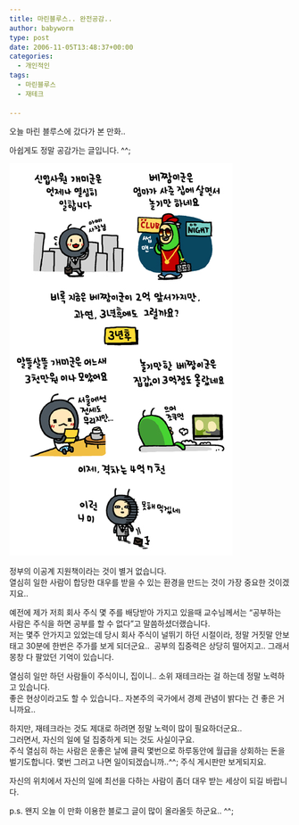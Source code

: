 ```yaml
---
title: 마린블루스.. 완전공감..
author: babyworm
type: post
date: 2006-11-05T13:48:37+00:00
categories:
  - 개인적인
tags:
  - 마린블루스
  - 재테크

---
```

오늘 마린 블루스에 갔다가 본 만화..

아쉽게도 정말 공감가는 글입니다. ^^;

<img loading="lazy" decoding="async" src="marin_blues.jpg" width="400" height="704" alt="" data-recalc-dims="1" />

정부의 이공계 지원책이라는 것이 별거 없습니다.<br>
열심히 일한 사람이 합당한 대우를 받을 수 있는 환경을 만드는 것이 가장 중요한 것이겠지요..

예전에 제가 저희 회사 주식 몇 주를 배당받아 가지고 있을때 교수님께서는 “공부하는 사람은 주식을 하면 공부를 할 수 없다”고 말씀하셨더랬습니다.<br>
저는 몇주 안가지고 있었는데 당시 회사 주식이 널뛰기 하던 시절이라, 정말 거짓말 안보태고 30분에 한번은 주가를 보게 되더군요..  공부의 집중력은 상당히 떨어지고.. 그래서 몽창 다 팔았던 기억이 있습니다.

열심히 일만 하던 사람들이 주식이니, 집이니.. 소위 재테크라는 걸 하는데 정말 노력하고 있습니다.<br>
좋은 현상이라고도 할 수 있습니다.. 자본주의 국가에서 경제 관념이 밝다는 건 좋은 거니까요..

하지만, 재테크라는 것도 제대로 하려면 정말 노력이 많이 필요하더군요..<br>
그러면서, 자신의 일에 덜 집중하게 되는 것도 사실이구요.<br>
주식 열심히 하는 사람은 운좋은 날에 클릭 몇번으로 하루동안에 월급을 상회하는 돈을 벌기도합니다. 몇번 그러고 나면 일이되겠습니까..^^; 주식 게시판만 보게되지요.

자신의 위치에서 자신의 일에 최선을 다하는 사람이 좀더 대우 받는 세상이 되길 바랍니다.

p.s. 왠지 오늘 이 만화 이용한 블로그 글이 많이 올라올듯 하군요.. ^^;
